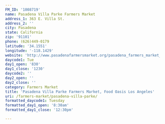 ```yaml
---
FM_ID: '1008719'
name: Pasadena Villa Parke Farmers Market
address_1: 363 E. Villa St.
address_2: ''
city: Pasadena
state: California
zip: '91101'
phone: (626)449-0179
latitude: '34.1551'
longitude: '-118.1429'
website: 'http://www.pasadenafarmersmarket.org/pasadena_farmers_market_villa_parke.html'
daycode1: Tue
day1_open: '830'
day1_close: '1230'
daycode2: ''
day2_open: ''
day2_close: ''
category: Farmers Market
title: 'Pasadena Villa Parke Farmers Market, Food Oasis Los Angeles'
uri: /farmers-market/pasadena-villa-parke/
formatted_daycode1: Tuesday
formatted_day1_open: '8:30am'
formatted_day1_close: '12:30pm'

---
```

